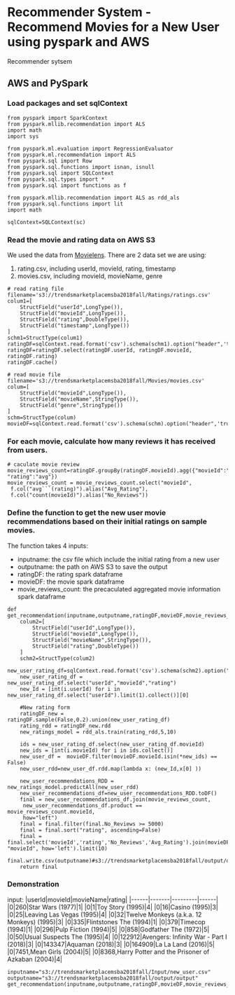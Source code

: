 # Recommender System - Recommend Movies for a New User using pyspark and AWS

Recommender sytsem 

## AWS and PySpark

### Load packages and set sqlContext
```pyspark3
from pyspark import SparkContext
from pyspark.mllib.recommendation import ALS
import math
import sys

from pyspark.ml.evaluation import RegressionEvaluator
from pyspark.ml.recommendation import ALS
from pyspark.sql import Row
from pyspark.sql.functions import isnan, isnull
from pyspark.sql import SQLContext
from pyspark.sql.types import *
from pyspark.sql import functions as f

from pyspark.mllib.recommendation import ALS as rdd_als
from pyspark.sql.functions import lit
import math

sqlContext=SQLContext(sc)
```

### Read the movie and rating data on AWS S3 
We used the data from [Movielens](https://grouplens.org/datasets/movielens/). There are 2 data set we are using:
1) rating.csv, including userId, movieId, rating, timestamp
2) movies.csv, including movieId, movieName, genre 

```pyspark3
# read rating file
filename='s3://trendsmarketplacemsba2018fall/Ratings/ratings.csv'
colum1=[
    StructField("userId",LongType()),
    StructField("movieId",LongType()),
    StructField("rating",DoubleType()),
    StructField("timestamp",LongType())
]
schm1=StructType(colum1)
ratingDF=sqlContext.read.format('csv').schema(schm1).option("header",'true').load(filename)
ratingDF=ratingDF.select(ratingDF.userId, ratingDF.movieId, ratingDF.rating)
ratingDF.cache()

# read movie file
filename='s3://trendsmarketplacemsba2018fall/Movies/movies.csv'
colum=[
    StructField("movieId",LongType()),
    StructField("movieName",StringType()),
    StructField("genre",StringType())
]
schm=StructType(colum)
movieDF=sqlContext.read.format('csv').schema(schm).option("header",'true').load(filename)
```

### For each movie, calculate how many reviews it has received from users. 
```pyspark3
# caculate movie review
movie_reviews_count=ratingDF.groupBy(ratingDF.movieId).agg({"movieId":"count", "rating":"avg"})
movie_reviews_count = movie_reviews_count.select("movieId", 
 f.col("avg```(rating)").alias("Avg_Rating"),
 f.col("count(movieId)").alias("No_Reviews"))
```

### Define the function to get the new user movie recommendations based on their initial ratings on sample movies.
The function takes 4 inputs:
- inputname: the csv file which include the initial rating from a new user
- outputname: the path on AWS S3 to save the output
- ratingDF: the rating spark dataframe
- movieDF: the movie spark dataframe
- movie_reviews_count: the precaculated aggregated movie information spark dataframe
```pyspark3
def get_recommendation(inputname,outputname,ratingDF,movieDF,movie_reviews_count):    
    colum2=[
        StructField("userId",LongType()),
        StructField("movieId",LongType()),
        StructField("movieName",StringType()),
        StructField("rating",DoubleType())
    ]
    schm2=StructType(colum2)
    new_user_rating_df=sqlContext.read.format('csv').schema(schm2).option("header",'true').load(inputname)
    new_user_rating_df = new_user_rating_df.select("userId","movieId","rating")
    new_Id = [int(i.userId) for i in new_user_rating_df.select("userId").limit(1).collect()][0]
    
    #New rating form
    ratingDF_new = ratingDF.sample(False,0.2).union(new_user_rating_df)
    rating_rdd = ratingDF_new.rdd
    new_ratings_model = rdd_als.train(rating_rdd,5,10)

    ids = new_user_rating_df.select(new_user_rating_df.movieId)
    new_ids = [int(i.movieId) for i in ids.collect()]
    new_user_df =  movieDF.filter(movieDF.movieId.isin(*new_ids) == False)
    new_user_rdd=new_user_df.rdd.map(lambda x: (new_Id,x[0] ))

    new_user_recommendations_RDD = new_ratings_model.predictAll(new_user_rdd)
    new_user_recommendations_df=new_user_recommendations_RDD.toDF()
    final = new_user_recommendations_df.join(movie_reviews_count,
     new_user_recommendations_df.product == movie_reviews_count.movieId, 
     how="left")
    final = final.filter(final.No_Reviews >= 5000)
    final = final.sort("rating", ascending=False)
    final = final.select('movieId','rating','No_Reviews','Avg_Rating').join(movieDF, "movieId", how='left').limit(10)
    final.write.csv(outputname)#s3://trendsmarketplacemsba2018fall/output/output.csv
    return final
```

### Demonstration

input:
|userId|movieId|movieName|rating|
|------|-------|---------|------|
|0|260|Star Wars (1977)|1|
|0|1|Toy Story (1995)|4|
|0|16|Casino (1995)|3|
|0|25|Leaving Las Vegas (1995)|4|
|0|32|Twelve Monkeys (a.k.a. 12 Monkeys) (1995)|3|
|0|335|Flintstones The (1994)|1|
|0|379|Timecop (1994)|1|
|0|296|Pulp Fiction (1994)|5| 
|0|858|Godfather The (1972)|5| 
|0|50|Usual Suspects The (1995)|4|
|0|122912|Avengers: Infinity War - Part I (2018)|3|
|0|143347|Aquaman (2018)|3|
|0|164909|La La Land (2016)|5|
|0|7451,Mean Girls (2004)|5|
|0|8368,Harry Potter and the Prisoner of Azkaban (2004)|4|

```pyspark3
inputname="s3://trendsmarketplacemsba2018fall/Input/new_user.csv"
outputname="s3://trendsmarketplacemsba2018fall/output/output"
get_recommendation(inputname,outputname,ratingDF,movieDF,movie_reviews_count)
```



